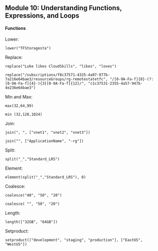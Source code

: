 ## Module 10: Understanding Functions, Expressions, and Loops


#### Functions


Lower:
```
lower("TFStoragesta")
```

Replace:
```
replace("Luke likes CloudSkills", "likes", "loves")
```

```
replace("/subscriptions/f8c37571-4325-4a97-977b-7a216e64bae3/resourceGroups/rg-remotestatetfc", "/[0-9A-Fa-f]{8}-(?:[0-9A-Fa-f]{4}-){3}[0-9A-Fa-f]{12}/", "c1c37531-2355-4a57-947b-4e236e64bae3")
```

Min and Max:
```
max(32,64,99)
```
```
min (32,128,1024)
```
Join:
```
join(", ", ["vnet1", "vnet2", "vnet3"])

join("", ["ApplicationName", "-rg"])
```


Split:
```
split("_","Standard_LRS")
```

Element:
```
element(split("_","Standard_LRS"), 0)
```

Coalesce:
```
coalesce("40", "50", "20")
```
```
coalesce( "", "50", "20")
```

Length:
```
length(["32GB", "64GB"])
```

Setproduct:
```
setproduct(["development", "staging", "production"], ["EastUS", "WestUS"])
```
